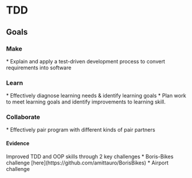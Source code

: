 <h1>TDD</h1>

<h2>Goals</h2>

<h3>Make</h3>
* Explain and apply a test-driven development process to convert requirements into software

<h3>Learn</h3>
* Effectively diagnose learning needs & identify learning goals
* Plan work to meet learning goals and identify improvements to learning skill.

<h3>Collaborate</h3>
* Effectively pair program with different kinds of pair partners

<h4>Evidence</h4>
Improved TDD and OOP skills through 2 key challenges
* Boris-Bikes challenge [here](https://github.com/amittauro/BorisBikes)
* Airport challenge
